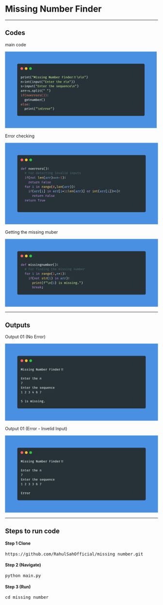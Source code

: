 <h1>Missing Number Finder</h1>
<hr>
<h2>Codes</h2>
<p>main code</p>
<img style="width:500px" src="https://raw.githubusercontent.com/RahulSahOfficial/missing_number/main/images/main.png" alt="">
<p>Error checking</p>
<img src="https://raw.githubusercontent.com/RahulSahOfficial/missing_number/main/images/errorcheck.png" alt="">
<p>Getting the missing muber</p>
<img src="https://raw.githubusercontent.com/RahulSahOfficial/missing_number/main/images/missingno.png" alt="">
<hr>
<h2>Outputs</h2>
<p>Output 01 (No Error)</p>
<img src="https://raw.githubusercontent.com/RahulSahOfficial/missing_number/main/images/output01.png" alt="">
<p>Output 01 (Error - Invelid Input)</p>
<img src="https://raw.githubusercontent.com/RahulSahOfficial/missing_number/main/images/output02.png" alt="">
<hr>
<h2>Steps to run code</h2>
<h4>Step 1 Clone</h4>
<pre>
https://github.com/RahulSahOfficial/missing_number.git
</pre>
<h4>Step 2 (Navigate)</h4>
<pre>
python main.py
</pre>
<h4>Step 3 (Run)</h4>
<pre>
cd missing_number
</pre>

